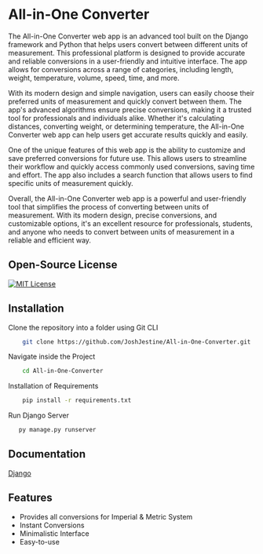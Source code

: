 
# All-in-One Converter

The All-in-One Converter web app is an advanced tool built on the Django framework and Python that helps users convert between different units of measurement. This professional platform is designed to provide accurate and reliable conversions in a user-friendly and intuitive interface. The app allows for conversions across a range of categories, including length, weight, temperature, volume, speed, time, and more.

With its modern design and simple navigation, users can easily choose their preferred units of measurement and quickly convert between them. The app's advanced algorithms ensure precise conversions, making it a trusted tool for professionals and individuals alike. Whether it's calculating distances, converting weight, or determining temperature, the All-in-One Converter web app can help users get accurate results quickly and easily.

One of the unique features of this web app is the ability to customize and save preferred conversions for future use. This allows users to streamline their workflow and quickly access commonly used conversions, saving time and effort. The app also includes a search function that allows users to find specific units of measurement quickly.

Overall, the All-in-One Converter web app is a powerful and user-friendly tool that simplifies the process of converting between units of measurement. With its modern design, precise conversions, and customizable options, it's an excellent resource for professionals, students, and anyone who needs to convert between units of measurement in a reliable and efficient way.


## Open-Source License

[![MIT License](https://img.shields.io/badge/License-MIT-green.svg)](https://choosealicense.com/licenses/mit/)


## Installation

Clone the repository into a folder using Git CLI

```bash
    git clone https://github.com/JoshJestine/All-in-One-Converter.git
```
Navigate inside the Project

```bash
    cd All-in-One-Converter
```

Installation of Requirements

```bash
    pip install -r requirements.txt
```

Run Django Server
 ```bash
    py manage.py runserver
```
    
## Documentation

[Django](docs.djangoproject.com/en/)


## Features

- Provides all conversions for Imperial & Metric System
- Instant Conversions
- Minimalistic Interface
- Easy-to-use

